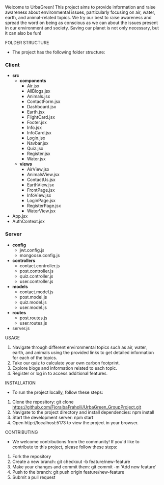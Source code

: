 Welcome to UrbaGreen! This project aims to provide information and raise awareness about environmental issues, particularly focusing on air, water, earth, and animal-related topics. We try our best to raise awareness and spread the word on being as conscious as we can about the issues present in our environment and society. Saving our planet is not only necessary, but it can also be fun!

FOLDER STRUCTURE
- The project has the following folder structure:
### Client
- **src**
  - **components**
    - Air.jsx
    - AllBlogs.jsx
    - Animals.jsx
    - ContactForm.jsx
    - Dashboard.jsx
    - Earth.jsx
    - FlightCard.jsx
    - Footer.jsx
    - Info.jsx
    - InfoCard.jsx
    - Login.jsx
    - Navbar.jsx
    - Quiz.jsx
    - Register.jsx
    - Water.jsx
  - **views**
    - AirView.jsx
    - AnimalsView.jsx
    - ContactUs.jsx
    - EarthView.jsx
    - FrontPage.jsx
    - InfoView.jsx
    - LoginPage.jsx
    - RegisterPage.jsx
    - WaterView.jsx
- App.jsx
- AuthContext.jsx

### Server
- **config**
  - jwt.config.js
  - mongoose.config.js
- **controllers**
  - contact.controller.js
  - post.controller.js
  - quiz.controller.js
  - user.controller.js
- **models**
  - contact.model.js
  - post.model.js
  - quiz.model.js
  - user.model.js
- **routes**
  - post.routes.js
  - user.routes.js
- server.js



USAGE
1.	Navigate through different environmental topics such as air, water, earth, and animals using the provided links to get detailed information for each of the topics.
2.	Take our quiz to calculate your own carbon footprint.
3.	Explore blogs and information related to each topic.
4.	Register or log in to access additional features.

INSTALLATION
- To run the project locally, follow these steps:
1.	Clone the repository: git clone https://github.com/FjoralbaFraholli/UrbaGreen_GroupProject.git
2.	Navigate to the project directory and install dependencies: npm install
3.	Start the development server: npm start
4.	Open http://localhost:5173 to view the project in your browser.

CONTRIBUTING
- We welcome contributions from the community! If you'd like to contribute to this project, please follow these steps:
1.	Fork the repository
2.	Create a new branch: git checkout -b feature/new-feature
3.	Make your changes and commit them: git commit -m 'Add new feature'
4.	Push to the branch: git push origin feature/new-feature
5.	Submit a pull request
